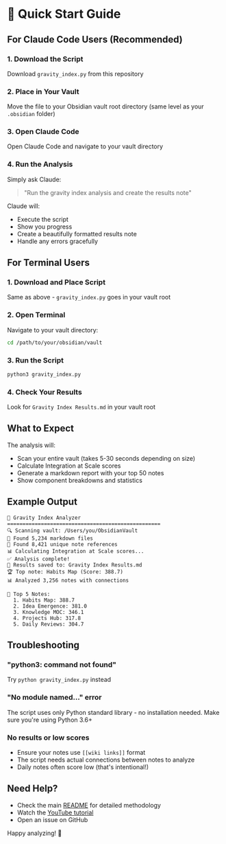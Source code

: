 # 🚀 Quick Start Guide

## For Claude Code Users (Recommended)

### 1. Download the Script
Download `gravity_index.py` from this repository

### 2. Place in Your Vault
Move the file to your Obsidian vault root directory (same level as your `.obsidian` folder)

### 3. Open Claude Code
Open Claude Code and navigate to your vault directory

### 4. Run the Analysis
Simply ask Claude:
> "Run the gravity index analysis and create the results note"

Claude will:
- Execute the script
- Show you progress
- Create a beautifully formatted results note
- Handle any errors gracefully

## For Terminal Users

### 1. Download and Place Script
Same as above - `gravity_index.py` goes in your vault root

### 2. Open Terminal
Navigate to your vault directory:
```bash
cd /path/to/your/obsidian/vault
```

### 3. Run the Script
```bash
python3 gravity_index.py
```

### 4. Check Your Results
Look for `Gravity Index Results.md` in your vault root

## What to Expect

The analysis will:
- Scan your entire vault (takes 5-30 seconds depending on size)
- Calculate Integration at Scale scores
- Generate a markdown report with your top 50 notes
- Show component breakdowns and statistics

## Example Output

```
🌟 Gravity Index Analyzer
==================================================
🔍 Scanning vault: /Users/you/ObsidianVault
📄 Found 5,234 markdown files
🔗 Found 8,421 unique note references
📊 Calculating Integration at Scale scores...
✅ Analysis complete!
📄 Results saved to: Gravity Index Results.md
🏆 Top note: Habits Map (Score: 388.7)
📊 Analyzed 3,256 notes with connections

🎯 Top 5 Notes:
  1. Habits Map: 388.7
  2. Idea Emergence: 381.0
  3. Knowledge MOC: 346.1
  4. Projects Hub: 317.8
  5. Daily Reviews: 304.7
```

## Troubleshooting

### "python3: command not found"
Try `python gravity_index.py` instead

### "No module named..." error
The script uses only Python standard library - no installation needed. Make sure you're using Python 3.6+

### No results or low scores
- Ensure your notes use `[[wiki links]]` format
- The script needs actual connections between notes to analyze
- Daily notes often score low (that's intentional!)

## Need Help?

- Check the main [README](README.md) for detailed methodology
- Watch the [YouTube tutorial](https://youtube.com/...)
- Open an issue on GitHub

Happy analyzing! 🎉